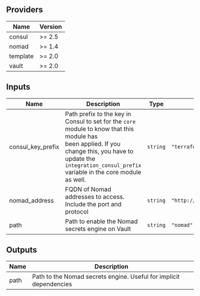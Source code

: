 ## Providers

| Name | Version |
|------|---------|
| consul | >= 2.5 |
| nomad | >= 1.4 |
| template | >= 2.0 |
| vault | >= 2.0 |

## Inputs

| Name | Description | Type | Default | Required |
|------|-------------|------|---------|:-----:|
| consul\_key\_prefix | Path prefix to the key in Consul to set for the `core` module to know that this module has<br>        been applied. If you change this, you have to update the<br>        `integration_consul_prefix` variable in the core module as well. | `string` | `"terraform/"` | no |
| nomad\_address | FQDN of Nomad addresses to access. Include the port and protocol | `string` | `"http://nomad.service.consul:4646"` | no |
| path | Path to enable the Nomad secrets engine on Vault | `string` | `"nomad"` | no |

## Outputs

| Name | Description |
|------|-------------|
| path | Path to the Nomad secrets engine. Useful for implicit dependencies |

